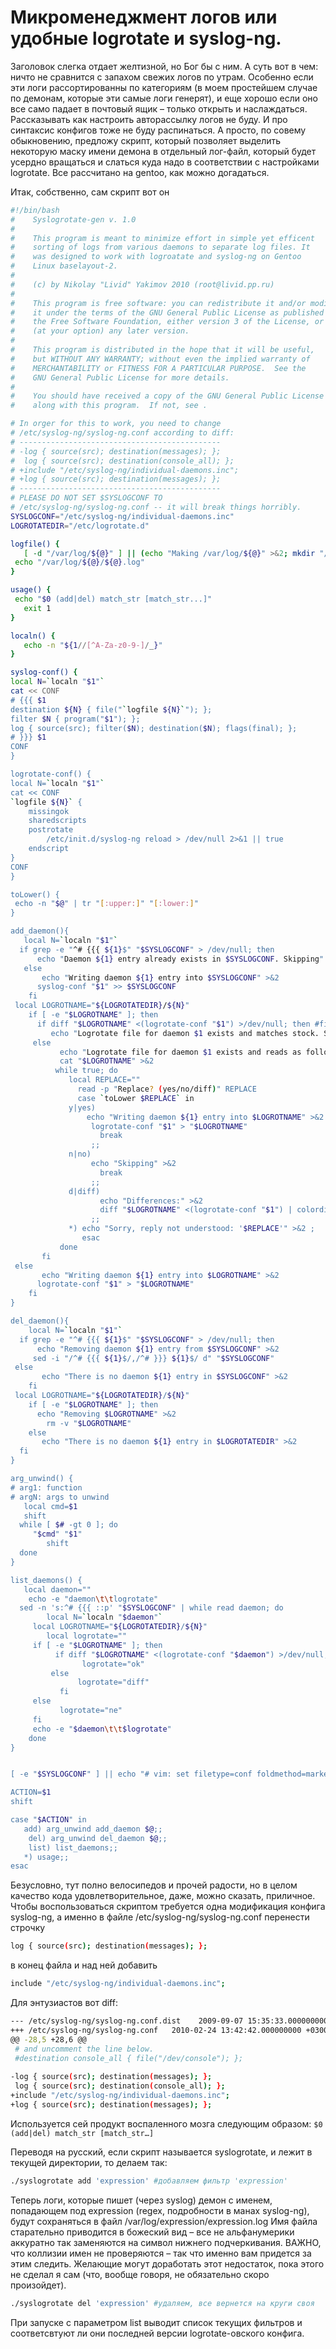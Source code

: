 # Микроменеджмент логов или удобные logrotate и syslog-ng.
Заголовок слегка отдает желтизной, но Бог бы с ним. А суть вот в чем: ничто не сравнится с запахом свежих логов по утрам. Особенно если эти логи рассортированны по категориям (в моем простейшем случае по демонам, которые эти самые логи генерят), и еще хорошо если оно все само падает в почтовый ящик – только открыть и наслаждаться. Рассказывать как настроить авторассылку логов не буду. И про синтаксис конфигов тоже не буду распинаться. А просто, по совему обыкновению, предложу скрипт, который позволяет выделить некоторую маску имени демона в отдельный лог-файл, который будет усердно вращаться и слаться куда надо в соответствии с настройками logrotate. Все рассчитано на gentoo, как можно догадаться.

Итак, собственно, сам скрипт вот он

```bash
#!/bin/bash
#    Syslogrotate-gen v. 1.0
#    
#    This program is meant to minimize effort in simple yet efficent
#    sorting of logs from various daemons to separate log files. It 
#    was designed to work with logroatate and syslog-ng on Gentoo
#    Linux baselayout-2.
#
#    (c) by Nikolay "Livid" Yakimov 2010 (root@livid.pp.ru)
#
#    This program is free software: you can redistribute it and/or modify
#    it under the terms of the GNU General Public License as published by
#    the Free Software Foundation, either version 3 of the License, or
#    (at your option) any later version.
#
#    This program is distributed in the hope that it will be useful,
#    but WITHOUT ANY WARRANTY; without even the implied warranty of
#    MERCHANTABILITY or FITNESS FOR A PARTICULAR PURPOSE.  See the
#    GNU General Public License for more details.
#
#    You should have received a copy of the GNU General Public License
#    along with this program.  If not, see .

# In orger for this to work, you need to change
# /etc/syslog-ng/syslog-ng.conf according to diff:
# ---------------------------------------------
# -log { source(src); destination(messages); };
#  log { source(src); destination(console_all); };
# +include "/etc/syslog-ng/individual-daemons.inc";
# +log { source(src); destination(messages); };
# ---------------------------------------------
# PLEASE DO NOT SET $SYSLOGCONF TO
# /etc/syslog-ng/syslog-ng.conf -- it will break things horribly.
SYSLOGCONF="/etc/syslog-ng/individual-daemons.inc"
LOGROTATEDIR="/etc/logrotate.d"

logfile() {
   [ -d "/var/log/${@}" ] || (echo "Making /var/log/${@}" >&2; mkdir "/var/log/${@}")
 echo "/var/log/${@}/${@}.log"
}

usage() {
 echo "$0 (add|del) match_str [match_str...]"
   exit 1
}

localn() {
   echo -n "${1//[^A-Za-z0-9-]/_}"
}

syslog-conf() {
local N=`localn "$1"`
cat << CONF
# {{{ $1
destination ${N} { file("`logfile ${N}`"); };
filter $N { program("$1"); };
log { source(src); filter($N); destination($N); flags(final); };
# }}} $1
CONF
}

logrotate-conf() {
local N=`localn "$1"`
cat << CONF
`logfile ${N}` {
    missingok
    sharedscripts
    postrotate
        /etc/init.d/syslog-ng reload > /dev/null 2>&1 || true
    endscript
}
CONF
}

toLower() {
 echo -n "$@" | tr "[:upper:]" "[:lower:]" 
} 

add_daemon(){
   local N=`localn "$1"`
  if grep -e "^# {{{ ${1}$" "$SYSLOGCONF" > /dev/null; then
      echo "Daemon ${1} entry already exists in $SYSLOGCONF. Skipping" >&2
   else
       echo "Writing daemon ${1} entry into $SYSLOGCONF" >&2
      syslog-conf "$1" >> $SYSLOGCONF
    fi
 local LOGROTNAME="${LOGROTATEDIR}/${N}"
    if [ -e "$LOGROTNAME" ]; then
      if diff "$LOGROTNAME" <(logrotate-conf "$1") >/dev/null; then #files match
         echo "Logrotate file for daemon $1 exists and matches stock. Skipping" >&2
     else
           echo "Logrotate file for daemon $1 exists and reads as follows:" >&2
           cat "$LOGROTNAME" >&2
          while true; do
             local REPLACE=""
               read -p "Replace? (yes/no/diff)" REPLACE
               case `toLower $REPLACE` in
             y|yes)
                 echo "Writing daemon ${1} entry into $LOGROTNAME" >&2
                  logrotate-conf "$1" > "$LOGROTNAME"
                    break
                  ;;
             n|no)
                  echo "Skipping" >&2
                    break
                  ;;
             d|diff)
                    echo "Differences:" >&2
                    diff "$LOGROTNAME" <(logrotate-conf "$1") | colordiff
                  ;;
             *) echo "Sorry, reply not understood: '$REPLACE'" >&2 ;
                esac
           done
       fi
 else
       echo "Writing daemon ${1} entry into $LOGROTNAME" >&2
      logrotate-conf "$1" > "$LOGROTNAME"
    fi
}

del_daemon(){
    local N=`localn "$1"`
  if grep -e "^# {{{ ${1}$" "$SYSLOGCONF" > /dev/null; then
      echo "Removing daemon ${1} entry from $SYSLOGCONF" >&2
     sed -i "/^# {{{ ${1}$/,/^# }}} ${1}$/ d" "$SYSLOGCONF"
 else
       echo "There is no daemon ${1} entry in $SYSLOGCONF" >&2
    fi
 local LOGROTNAME="${LOGROTATEDIR}/${N}"
    if [ -e "$LOGROTNAME" ]; then
      echo "Removing $LOGROTNAME" >&2
        rm -v "$LOGROTNAME"
    else
       echo "There is no daemon ${1} entry in $LOGROTATEDIR" >&2
  fi
}

arg_unwind() {
# arg1: function
# argN: args to unwind    
   local cmd=$1
   shift
  while [ $# -gt 0 ]; do
     "$cmd" "$1"
        shift
  done
}

list_daemons() {
   local daemon=""
    echo -e "daemon\t\tlogrotate"
  sed -n 's:^# {{{ ::p' "$SYSLOGCONF" | while read daemon; do
        local N=`localn "$daemon"`
     local LOGROTNAME="${LOGROTATEDIR}/${N}"
        local logrotate=""
     if [ -e "$LOGROTNAME" ]; then
          if diff "$LOGROTNAME" <(logrotate-conf "$daemon") >/dev/null; then #files match
                logrotate="ok"
         else
               logrotate="diff"
           fi
     else
           logrotate="ne"
     fi
     echo -e "$daemon\t\t$logrotate"
    done
}


[ -e "$SYSLOGCONF" ] || echo "# vim: set filetype=conf foldmethod=marker :" > "$SYSLOGCONF"

ACTION=$1
shift

case "$ACTION" in
   add) arg_unwind add_daemon $@;;
    del) arg_unwind del_daemon $@;;
    list) list_daemons;;
   *) usage;;
esac

```
Безусловно, тут полно велосипедов и прочей радости, но в целом качество кода удовлетворительное, даже, можно сказать, приличное. Чтобы воспользоваться скриптом требуется одна модификация конфига syslog-ng, а именно в файле /etc/syslog-ng/syslog-ng.conf перенести строчку

```bash
log { source(src); destination(messages); };
```
в конец файла и над ней добавить

```bash
include "/etc/syslog-ng/individual-daemons.inc";
```
Для энтузиастов вот diff:

```bash
--- /etc/syslog-ng/syslog-ng.conf.dist    2009-09-07 15:35:33.000000000 +0400
+++ /etc/syslog-ng/syslog-ng.conf   2010-02-24 13:42:42.000000000 +0300
@@ -28,5 +28,6 @@
 # and uncomment the line below.
 #destination console_all { file("/dev/console"); };
 
-log { source(src); destination(messages); };
 log { source(src); destination(console_all); };
+include "/etc/syslog-ng/individual-daemons.inc";
+log { source(src); destination(messages); };
```
Используется сей продукт воспаленного мозга следующим образом: `$0 (add|del) match_str [match_str…]`

Переводя на русский, если скрипт называется syslogrotate, и лежит в текущей директории, то делаем так:

```bash
./syslogrotate add 'expression' #добавляем фильтр 'expression'
```
Теперь логи, которые пишет (через syslog) демон с именем, попадающем под expression (regex, подробности в манах syslog-ng), будут сохраняться в файл /var/log/expression/expression.log Имя файла старательно приводится в божеский вид – все не альфанумерики аккуратно так заменяются на символ нижнего подчеркивания. ВАЖНО, что коллизии имен не проверяются – так что именно вам придется за этим следить. Желающие могут доработать этот недостаток, пока этого не сделал я сам (что, вообще говоря, не обязательно скоро произойдет).

```bash
./syslogrotate del 'expression' #удаляем, все вернется на круги своя
```
При запуске с параметром list выводит список текущих фильтров и соответсвтуют ли они последней версии logrotate-овского конфига.
